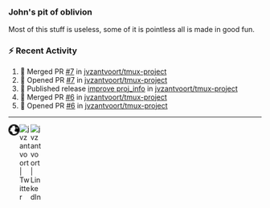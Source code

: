 ### John's pit of oblivion

Most of this stuff is useless, some of it is pointless all is made in good fun.

### :zap: Recent Activity

<!--START_SECTION:activity-->
1. 🎉 Merged PR [#7](https://github.com/jvzantvoort/tmux-project/pull/7) in [jvzantvoort/tmux-project](https://github.com/jvzantvoort/tmux-project)
2. 💪 Opened PR [#7](https://github.com/jvzantvoort/tmux-project/pull/7) in [jvzantvoort/tmux-project](https://github.com/jvzantvoort/tmux-project)
3. 🚀 Published release [improve proj_info](https://github.com/jvzantvoort/tmux-project/releases/tag/tmux-project-0.3.6) in [jvzantvoort/tmux-project](https://github.com/jvzantvoort/tmux-project)
4. 🎉 Merged PR [#6](https://github.com/jvzantvoort/tmux-project/pull/6) in [jvzantvoort/tmux-project](https://github.com/jvzantvoort/tmux-project)
5. 💪 Opened PR [#6](https://github.com/jvzantvoort/tmux-project/pull/6) in [jvzantvoort/tmux-project](https://github.com/jvzantvoort/tmux-project)
<!--END_SECTION:activity-->

---

[<img align="left" alt="jvzantvoort.org" width="22px" src="https://raw.githubusercontent.com/iconic/open-iconic/master/svg/globe.svg" />][website]
[<img align="left" alt="jvzantvoort | Twitter" width="22px" src="https://cdn.jsdelivr.net/npm/simple-icons@v3/icons/twitter.svg" />][twitter]
[<img align="left" alt="jvzantvoort | LinkedIn" width="22px" src="https://cdn.jsdelivr.net/npm/simple-icons@v3/icons/linkedin.svg" />][linkedin]


[website]: https://vanzantvoort.org/
[twitter]: https://twitter.com/jvanzantvoort
[linkedin]: https://www.linkedin.com/in/johnvanzantvoort/
